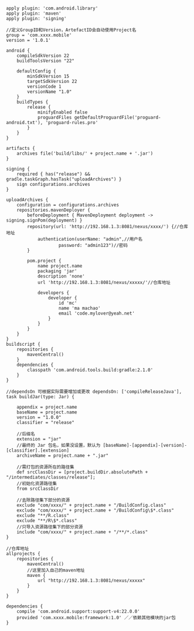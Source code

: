 <pre><code>
apply plugin: 'com.android.library'
apply plugin: 'maven'
apply plugin: 'signing'

//定义GroupID和Version，ArtefactID会自动使用Project名
group = 'com.xxxx.mobile'
version = '1.0.1'

android {
    compileSdkVersion 22
    buildToolsVersion "22"

    defaultConfig {
        minSdkVersion 15
        targetSdkVersion 22
        versionCode 1
        versionName "1.0"
    }
    buildTypes {
        release {
            minifyEnabled false
            proguardFiles getDefaultProguardFile('proguard-android.txt'), 'proguard-rules.pro'
        }
    }
}

artifacts {
    archives file('build/libs/' + project.name + '.jar')
}

signing {
    required { has("release") && gradle.taskGraph.hasTask("uploadArchives") }
    sign configurations.archives
}

uploadArchives {
    configuration = configurations.archives
    repositories.mavenDeployer {
        beforeDeployment { MavenDeployment deployment -> signing.signPom(deployment) }
        repository(url: 'http://192.168.1.3:8081/nexus/xxxx/') {//仓库地址
            authentication(userName: "admin",//用户名
                    password: "admin123")//密码
        }

        pom.project {
            name project.name
            packaging 'jar'
            description 'none'
            url 'http://192.168.1.3:8081/nexus/xxxxx/'//仓库地址

            developers {
                developer {
                    id 'mc'
                    name 'ma machao'
                    email 'code.mylover@yeah.net'
                }
            }
        }
    }
}
buildscript {
    repositories {
        mavenCentral()
    }
    dependencies {
        classpath 'com.android.tools.build:gradle:2.1.0'
    }
}

//dependsOn 可根据实际需要增加或更改 dependsOn: ['compileReleaseJava'],
task buildJar(type: Jar) {

    appendix = project.name
    baseName = project.name
    version = "1.0.0"
    classifier = "release"

    //后缀名
    extension = "jar"
    //最终的 Jar 包名，如果没设置，默认为 [baseName]-[appendix]-[version]-[classifier].[extension]
    archiveName = project.name + ".jar"

    //需打包的资源所在的路径集
    def srcClassDir = [project.buildDir.absolutePath + "/intermediates/classes/release"];
    //初始化资源路径集
    from srcClassDir

    //去除路径集下部分的资源
    exclude "com/xxxx/" + project.name + "/BuildConfig.class"
    exclude "com/xxxx/" + project.name + "/BuildConfig\$*.class"
    exclude "**/R.class"
    exclude "**/R\$*.class"
    //只导入资源路径集下的部分资源
    include "com/xxxx/" + project.name + "/**/*.class"
}

//仓库地址
allprojects {
    repositories {
        mavenCentral()
        //这里加入自己的maven地址
        maven {
            url "http://192.168.1.3:8081/nexus/xxxxx"
        }
    }
}

dependencies {
    compile 'com.android.support:support-v4:22.0.0'
    provided 'com.xxxx.mobile:framework:1.0' ／／依赖其他模块的jar包
}
</code></pre>